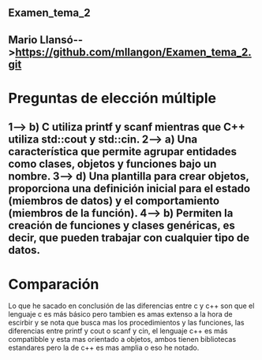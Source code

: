 ## Examen_tema_2
Mario Llansó-->https://github.com/mllangon/Examen_tema_2.git
------------------------------------------------------------
# Preguntas de elección múltiple
1--> b) C utiliza printf y scanf mientras que C++ utiliza std::cout y std::cin.
2--> a) Una característica que permite agrupar entidades como clases, objetos y funciones bajo un nombre.
3--> d) Una plantilla para crear objetos, proporciona una definición inicial para el estado (miembros de datos) y el comportamiento (miembros de la función).
4--> b) Permiten la creación de funciones y clases genéricas, es decir, que pueden trabajar con cualquier tipo de datos.
------------------------------------------------------------
# Comparación
Lo que he sacado en conclusión de las diferencias entre c y c++ son que el lenguaje c es más básico pero tambien es amas extenso a la hora de escirbir y se nota que busca mas los procedimientos y las funciones, las diferencias entre printf y cout o scanf y cin, el lenguaje c++ es más compatibble y esta mas orientado a objetos, ambos tienen bibliotecas estandares pero la de c++ es mas amplia o eso he notado.

